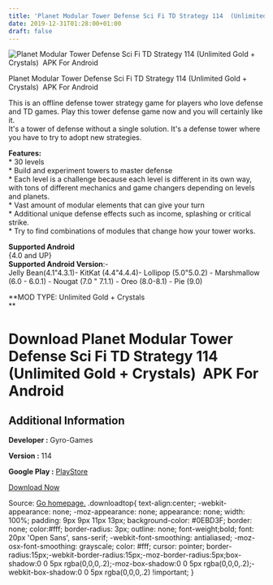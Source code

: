 ```yaml
---
title: 'Planet Modular Tower Defense Sci Fi TD Strategy 114  (Unlimited Gold + Crystals)  APK For Android'
date: 2019-12-31T01:28:00+01:00
draft: false
---
```


![Planet Modular Tower Defense Sci Fi TD Strategy 114  (Unlimited Gold + Crystals)  APK For Android](https://i0.wp.com/apkhome.net/wp-content/uploads/2019/11/Planet-Modular-Tower-Defense-Sci-Fi-TD-Strategy-114--Unlimited-Gold-Crystals.jpg "Planet Modular Tower Defense Sci Fi TD Strategy 114  (Unlimited Gold + Crystals)  APK For Android")

  

Planet Modular Tower Defense Sci Fi TD Strategy 114  (Unlimited Gold + Crystals)  APK For Android

This is an offline defense tower strategy game for players who love defense and TD games. Play this tower defense game now and you will certainly like it.  
It's a tower of defense without a single solution. It's a defense tower where you have to try to adopt new strategies.

**Features:**  
\* 30 levels  
\* Build and experiment towers to master defense  
\* Each level is a challenge because each level is different in its own way, with tons of different mechanics and game changers depending on levels and planets.  
\* Vast amount of modular elements that can give your turn  
\* Additional unique defense effects such as income, splashing or critical strike.  
\* Try to find combinations of modules that change how your tower works.

**Supported Android**  
{4.0 and UP}  
**Supported Android Version**:-  
Jelly Bean(4.1"4.3.1)- KitKat (4.4"4.4.4)- Lollipop (5.0"5.0.2) - Marshmallow (6.0 - 6.0.1) - Nougat (7.0 " 7.1.1) - Oreo (8.0-8.1) - Pie (9.0)

**MOD TYPE: Unlimited Gold + Crystals  
**

Download Planet Modular Tower Defense Sci Fi TD Strategy 114  (Unlimited Gold + Crystals)  APK For Android
===============================================================================================================

Additional Information
----------------------

**Developer :** Gyro-Games

**Version :** 114

**Google Play :** [PlayStore](https://play.google.com/store/apps/details?id=com.gg.moduleTd2)

  

[Download Now](https://store4app.co/post/planet-modular-tower-defense-sci-fi-td-strategy-114-od-unlimited-gold-crystals-apk-for-android_1573936040)

  
Source: [Go homepage.](https://store4app.co/post/planet-modular-tower-defense-sci-fi-td-strategy-114-od-unlimited-gold-crystals-apk-for-android_1573936040) .downloadtop{ text-align:center; -webkit-appearance: none; -moz-appearance: none; appearance: none; width: 100%; padding: 9px 9px 11px 13px; background-color: #0EBD3F; border: none; color:#fff; border-radius: 3px; outline: none; font-weight;bold; font: 20px 'Open Sans', sans-serif; -webkit-font-smoothing: antialiased; -moz-osx-font-smoothing: grayscale; color: #fff; cursor: pointer; border-radius:15px;-webkit-border-radius:15px;-moz-border-radius:5px;box-shadow:0 0 5px rgba(0,0,0,.2);-moz-box-shadow:0 0 5px rgba(0,0,0,.2);-webkit-box-shadow:0 0 5px rgba(0,0,0,.2) !important; }
